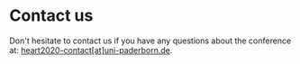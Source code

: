 # Contact us

Don't hesitate to contact us if you have any questions about the conference at: <a href="javascript:location='mailto:\u0068\u0065\u0061\u0072\u0074\u0032\u0030\u0032\u0030\u002d\u0063\u006f\u006e\u0074\u0061\u0063\u0074\u0040\u0075\u006e\u0069\u002d\u0070\u0061\u0064\u0065\u0072\u0062\u006f\u0072\u006e\u002e\u0064\u0065';void 0">heart2020-contact[at]uni-paderborn.de</a>.
